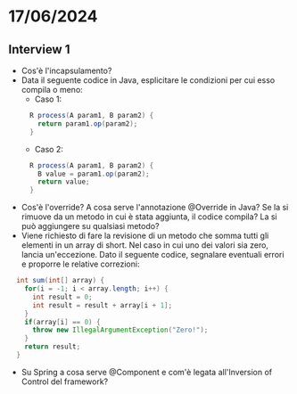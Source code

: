 # 17/06/2024
## Interview 1
- Cos'è l'incapsulamento?
- Data il seguente codice in Java, esplicitare le condizioni per cui esso compila o meno:
  - Caso 1:
  ```java
    R process(A param1, B param2) {
      return param1.op(param2);
    }
  ```
  - Caso 2:
  ```java
    R process(A param1, B param2) {
      B value = param1.op(param2);
      return value;
    }
  ```
- Cos'è l'override? A cosa serve l'annotazione @Override in Java? Se la si rimuove da un metodo in cui è stata aggiunta, il codice compila? La si può aggiungere su qualsiasi metodo?
- Viene richiesto di fare la revisione di un metodo che somma tutti gli elementi in un array di short. Nel caso in cui uno dei valori sia zero, lancia un'eccezione. Dato il seguente codice, segnalare eventuali errori e proporre le relative correzioni:
```java
  int sum(int[] array) {
    for(i = -1; i < array.length; i++) {
      int result = 0;
      int result = result + array[i + 1];
    }
    if(array[i] == 0) {
      throw new IllegalArgumentException("Zero!");
    }
    return result;
  }
```
- Su Spring a cosa serve @Component e com'è legata all'Inversion of Control del framework?
  
